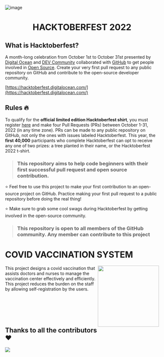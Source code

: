 ![image](https://user-images.githubusercontent.com/70385488/192114009-0830321a-d227-4a4d-8411-6c03b54d7ce6.png)
<div align ="center">
  
 # HACKTOBERFEST 2022 
  
</div>

## What is Hacktoberfest?
A month-long celebration from October 1st to October 31st presented by [Digital Ocean](https://hacktoberfest.digitalocean.com/) and [DEV Community](https://dev.to/) collaborated with [GitHub](https://github.com/blog/2433-celebrate-open-source-this-october-with-hacktoberfest) to get people involved in [Open Source](https://github.com/open-source). Create your very first pull request to any public repository on GitHub and contribute to the open-source developer community.

[https://hacktoberfest.digitalocean.com/](https://hacktoberfest.digitalocean.com/)

## Rules :fire:
To qualify for the __official limited edition Hacktoberfest shirt__, you must register [here](https://hacktoberfest.digitalocean.com/) and make four Pull Requests (PRs) between October 1-31, 2022 (in any time zone). PRs can be made to any public repository on GitHub, not only the ones with issues labeled Hacktoberfest. This year, the __first 40,000__ participants who complete Hacktoberfest can opt to receive any one of two prizes: a tree planted in their name, or the Hacktoberfest 2022 t-shirt.

> ### This repository aims to help code beginners with their first successful pull request and open source contribution.

:star: Feel free to use this project to make your first contribution to an open-source project on GitHub. Practice making your first pull request to a public repository before doing the real thing!

:star: Make sure to grab some cool swags during Hacktoberfest by getting involved in the open-source community.

> ### This repository is open to all members of the GitHub community. Any member can contribute to this project<br>

# COVID VACCINATION SYSTEM
<img align="right" src = "https://media4.giphy.com/media/FeLEJpblenW1kwu7Zn/giphy.gif?cid=ecf05e47h1jsg792f0c4d6ej9lp6g7xd8ez9hdc0x07040e3&rid=giphy.gif&ct=g" width="200" height="200" />
This project designs a covid vaccination that assists doctors and nurses to manage the vaccination center effectively and efficiently. This project reduces the burden on the staff by allowing self-registration by the users.
<br> </br>
<br> </br>
<br> </br>

## Thanks to all the contributors ❤️
<a href = "https://github.com/mekshitijsingh/Covid-Vaccination-System/graphs/contributors">
  <img src = "https://contrib.rocks/image?repo=mekshitijsingh/Covid-Vaccination-System"/>
</a>
